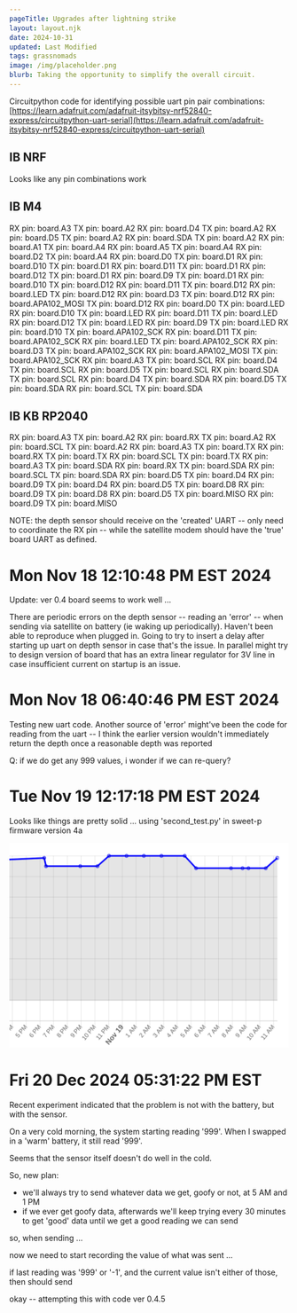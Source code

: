 ```yaml
---
pageTitle: Upgrades after lightning strike 
layout: layout.njk
date: 2024-10-31
updated: Last Modified 
tags: grassnomads 
image: /img/placeholder.png
blurb: Taking the opportunity to simplify the overall circuit. 
---
```


Circuitpython code for identifying possible uart pin pair combinations: [https://learn.adafruit.com/adafruit-itsybitsy-nrf52840-express/circuitpython-uart-serial](https://learn.adafruit.com/adafruit-itsybitsy-nrf52840-express/circuitpython-uart-serial)

## IB NRF 

Looks like any pin combinations work

## IB M4

RX pin: board.A3         TX pin: board.A2
RX pin: board.D4         TX pin: board.A2
RX pin: board.D5         TX pin: board.A2
RX pin: board.SDA        TX pin: board.A2
RX pin: board.A1         TX pin: board.A4
RX pin: board.A5         TX pin: board.A4
RX pin: board.D2         TX pin: board.A4
RX pin: board.D0         TX pin: board.D1
RX pin: board.D10        TX pin: board.D1
RX pin: board.D11        TX pin: board.D1
RX pin: board.D12        TX pin: board.D1
RX pin: board.D9         TX pin: board.D1
RX pin: board.D10        TX pin: board.D12
RX pin: board.D11        TX pin: board.D12
RX pin: board.LED        TX pin: board.D12
RX pin: board.D3         TX pin: board.D12
RX pin: board.APA102_MOSI        TX pin: board.D12
RX pin: board.D0         TX pin: board.LED
RX pin: board.D10        TX pin: board.LED
RX pin: board.D11        TX pin: board.LED
RX pin: board.D12        TX pin: board.LED
RX pin: board.D9         TX pin: board.LED
RX pin: board.D10        TX pin: board.APA102_SCK
RX pin: board.D11        TX pin: board.APA102_SCK
RX pin: board.LED        TX pin: board.APA102_SCK
RX pin: board.D3         TX pin: board.APA102_SCK
RX pin: board.APA102_MOSI        TX pin: board.APA102_SCK
RX pin: board.A3         TX pin: board.SCL
RX pin: board.D4         TX pin: board.SCL
RX pin: board.D5         TX pin: board.SCL
RX pin: board.SDA        TX pin: board.SCL
RX pin: board.D4         TX pin: board.SDA
RX pin: board.D5         TX pin: board.SDA
RX pin: board.SCL        TX pin: board.SDA

## IB KB RP2040 

RX pin: board.A3         TX pin: board.A2
RX pin: board.RX         TX pin: board.A2
RX pin: board.SCL        TX pin: board.A2
RX pin: board.A3         TX pin: board.TX
RX pin: board.RX         TX pin: board.TX
RX pin: board.SCL        TX pin: board.TX
RX pin: board.A3         TX pin: board.SDA
RX pin: board.RX         TX pin: board.SDA
RX pin: board.SCL        TX pin: board.SDA
RX pin: board.D5         TX pin: board.D4
RX pin: board.D9         TX pin: board.D4
RX pin: board.D5         TX pin: board.D8
RX pin: board.D9         TX pin: board.D8
RX pin: board.D5         TX pin: board.MISO
RX pin: board.D9         TX pin: board.MISO

NOTE:  the depth sensor should receive on the 'created' UART -- only need to coordinate the RX pin -- while the satellite modem should have the 'true' board UART as defined.


# Mon Nov 18 12:10:48 PM EST 2024

Update:  ver 0.4 board seems to work well ...

There are periodic errors on the depth sensor -- reading an 'error' -- when sending via satellite on battery (ie waking up periodically).  Haven't been able to reproduce when plugged in.  Going to try to insert a delay after starting up uart on depth sensor in case that's the issue.  In parallel might try to design version of board that has an extra linear regulator for 3V line in case insufficient current on startup is an issue.

# Mon Nov 18 06:40:46 PM EST 2024

Testing new uart code.  Another source of 'error' might've been the code for reading from the uart -- I think the earlier version wouldn't immediately return the depth once a reasonable depth was reported

Q: if we do get any 999 values, i wonder if we can re-query? 

 
# Tue Nov 19 12:17:18 PM EST 2024

Looks like things are pretty solid ... using 'second_test.py' in sweet-p firmware version 4a

![](/img/ojofeliz/regular_pings.png)

# Fri 20 Dec 2024 05:31:22 PM EST

Recent experiment indicated that the problem is not with the battery, but with the sensor.

On a very cold morning, the system starting reading '999'.  When I swapped in a 'warm' battery, it still read '999'. 

Seems that the sensor itself doesn't do well in the cold.

So, new plan:  

- we'll always try to send whatever data we get, goofy or not, at 5 AM and 1 PM
- if we ever get goofy data, afterwards we'll keep trying every 30 minutes to get 'good' data until we get a good reading we can send


so, when sending ...

now we need to start recording the value of what was sent ...

if last reading was '999' or '-1', and the current value isn't either of those, then should send

okay -- attempting this with code ver 0.4.5





